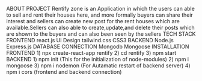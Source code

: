ABOUT PROJECT 
  Rentify zone is an Application in which the users can able to sell and rent their houses here,
  and more formally buyers can share their interest and sellers can create new post for the rent
  houses which are available.Sellers can also able to create,update,and delete their posts which 
  are shown to the buyers and can also been seen by the sellers 
TECH STACK 
   FRONTEND
       react.js
       UI Design
          tailwind.css
       CSS3
   BACKEND 
       Node.js
       Express.js
     DATABASE CONNECTION
         Mongodb
         Mongoose
 INSTALLATION
    FRONTEND
          1) npx create-react-app rentify
          2) cd rentify
          3) npm start
    BACKEND
          1) npm init (This for the initialization of node-modules)
          2) npm i mongoose 
          3) npm i nodemon (For Autamatic restart of backend server)
          4) npm i cors (frontend and backend connection)
          
    
